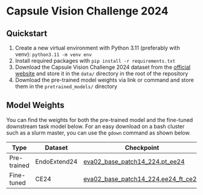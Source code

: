 # Capsule Vision Challenge 2024

## Quickstart
1. Create a new virtual environment with Python 3.11 (preferably with venv): `python3.11 -m venv env`
2. Install required packages with `pip install -r requirements.txt`
3. Download the Capsule Vision Challenge 2024 dataset from the [official website](https://capsule.vision/challenge/2024) and store it in the `data/` directory in the root of the repository
4. Download the pre-trained model weights via link or command and store them in the `pretrained_models/` directory


## Model Weights
You can find the weights for both the pre-trained model and the fine-tuned downstream task model below. For an easy download on a bash cluster such as a slurm master, you can use the `gdown` command as shown below.

| **Type**    | **Dataset**        | **Checkpoint** | **Command**                                                          |
|-------------|----------------|----------------|----------------------------------------------------------------------------|
| Pre-trained | EndoExtend24    | [eva02_base_patch14_224.pt_ee24](https://drive.google.com/file/d/1Ok58RCRvKdq1_VcFn35FQOHyznvq8JFr/view?usp=sharing)             | `gdown 1Ok58RCRvKdq1_VcFn35FQOHyznvq8JFr` |
| Fine-tuned  | CE24            | [eva02_base_patch14_224.ee24_ft_ce24](https://drive.google.com/file/d/123TjuBw-34bKXBu7njzKjbcObNXsnuEY/view?usp=sharing)             | `gdown 123TjuBw-34bKXBu7njzKjbcObNXsnuEY` |
